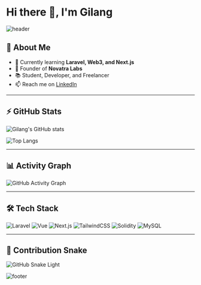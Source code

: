 # Hi there 👋, I'm Gilang

![header](https://capsule-render.vercel.app/api?type=waving&color=gradient&height=150&section=header)

## 🚀 About Me
- 🌱 Currently learning **Laravel, Web3, and Next.js**
- 💼 Founder of **Novatra Labs**
- 📚 Student, Developer, and Freelancer
- 📫 Reach me on [LinkedIn](https://linkedin.com/in/gilngns)  

---

## ⚡ GitHub Stats
![Gilang's GitHub stats](https://github-readme-stats.vercel.app/api?username=gilngns&show_icons=true&theme=radical)

![Top Langs](https://github-readme-stats.vercel.app/api/top-langs/?username=gilngns&layout=compact&theme=radical)

---

## 📊 Activity Graph
![GitHub Activity Graph](https://github-readme-activity-graph.vercel.app/graph?username=gilngns&theme=tokyo-night)

---

## 🛠️ Tech Stack
![Laravel](https://img.shields.io/badge/Laravel-FF2D20?style=for-the-badge&logo=laravel&logoColor=white)
![Vue](https://img.shields.io/badge/Vue.js-35495E?style=for-the-badge&logo=vuedotjs&logoColor=4FC08D)
![Next.js](https://img.shields.io/badge/Next.js-000000?style=for-the-badge&logo=nextdotjs&logoColor=white)
![TailwindCSS](https://img.shields.io/badge/TailwindCSS-06B6D4?style=for-the-badge&logo=tailwindcss&logoColor=white)
![Solidity](https://img.shields.io/badge/Solidity-363636?style=for-the-badge&logo=solidity&logoColor=white)
![MySQL](https://img.shields.io/badge/MySQL-005C84?style=for-the-badge&logo=mysql&logoColor=white)

---

## 🐍 Contribution Snake
![GitHub Snake Light](https://github.com/gilngns/gilngns/blob/output/github-contribution-grid-snake.svg)

![footer](https://capsule-render.vercel.app/api?type=waving&color=gradient&height=150&section=footer)
